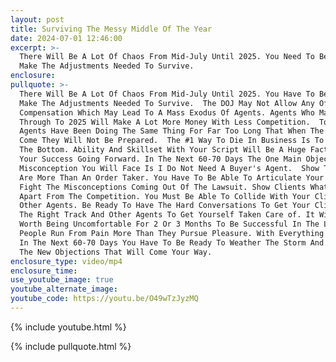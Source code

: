 ```yaml
---
layout: post
title: Surviving The Messy Middle Of The Year
date: 2024-07-01 12:46:00
excerpt: >-
  There Will Be A Lot Of Chaos From Mid-July Until 2025. You Need To Be Able To
  Make The Adjustments Needed To Survive.
enclosure:
pullquote: >-
  There Will Be A Lot Of Chaos From Mid-July Until 2025. You Have To Be Able To
  Make The Adjustments Needed To Survive.  The DOJ May Not Allow Any Offer Of
  Compensation Which May Lead To A Mass Exodus Of Agents. Agents Who Make It
  Through To 2025 Will Make A Lot More Money With Less Competition.  Too Many
  Agents Have Been Doing The Same Thing For Far Too Long That When The New Rules
  Come They Will Not Be Prepared.  The #1 Way To Die In Business Is To Race To
  The Bottom. Ability And Skillset With Your Script Will Be A Huge Factor In
  Your Success Going Forward. In The Next 60-70 Days The One Main Objection And
  Misconception You Will Face Is I Do Not Need A Buyer's Agent.  Show Them You
  Are More Than An Order Taker. You Have To Be Able To Articulate Your Value To
  Fight The Misconceptions Coming Out Of The Lawsuit. Show Clients What Sets You
  Apart From The Competition. You Must Be Able To Collide With Your Clients And
  Other Agents. Be Ready To Have The Hard Conversations To Get Your Clients On
  The Right Track And Other Agents To Get Yourself Taken Care of. It Will Be
  Worth Being Uncomfortable For 2 Or 3 Months To Be Successful In The Long Term.
  People Run From Pain More Than They Pursue Pleasure. With Everything Changing
  In The Next 60-70 Days You Have To Be Ready To Weather The Storm And Overcome
  The New Objections That Will Come Your Way. 
enclosure_type: video/mp4
enclosure_time:
use_youtube_image: true
youtube_alternate_image:
youtube_code: https://youtu.be/O49wTzJyzMQ
---
```

{% include youtube.html %}

{% include pullquote.html %}